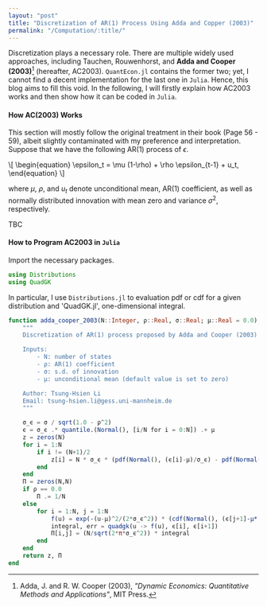 ```yaml
---
layout: "post"
title: "Discretization of AR(1) Process Using Adda and Copper (2003)"
permalink: "/Computation/:title/"
---
```



Discretization plays a necessary role.
There are multiple widely used approaches, including Tauchen, Rouwenhorst, and **Adda and Cooper (2003)**[^1] (hereafter, AC2003).
`QuantEcon.jl` contains the former two; yet, I cannot find a decent implementation for the last one in `Julia`.
Hence, this blog aims to fill this void.
In the following, I will firstly explain how AC2003 works and then show how it can be coded in `Julia`.

#### How AC(2003) Works

This section will mostly follow the original treatment in their book (Page 56 - 59), albeit slightly contaminated with my preference and interpretation.
Suppose that we have the following AR(1) process of $\epsilon$.

\\[ \begin{equation} \epsilon_t = \mu (1-\rho) + \rho \epsilon_{t-1} + u_t, \end{equation} \\]

where $\mu$, $\rho$, and $u_t$ denote unconditional mean, AR(1) coefficient, as well as normally distributed innovation with mean zero and variance $\sigma^2$, respectively.

TBC

#### How to Program AC2003 in `Julia`

Import the necessary packages.

```julia
using Distributions
using QuadGK
```




In particular, I use `Distributions.jl` to evaluation pdf or cdf for a given distribution and 'QuadGK.jl', one-dimensional integral.

```julia
function adda_cooper_2003(N::Integer, ρ::Real, σ::Real; μ::Real = 0.0)
    """
    Discretization of AR(1) process proposed by Adda and Cooper (2003)

    Inputs:
        - N: number of states
        - ρ: AR(1) coefficient
        - σ: s.d. of innovation
        - μ: unconditional mean (default value is set to zero)

    Author: Tsung-Hsien Li
    Email: tsung-hsien.li@gess.uni-mannheim.de
    """

    σ_ϵ = σ / sqrt(1.0 - ρ^2)
    ϵ = σ_ϵ .* quantile.(Normal(), [i/N for i = 0:N]) .+ μ
    z = zeros(N)
    for i = 1:N
        if i != (N+1)/2
            z[i] = N * σ_ϵ * (pdf(Normal(), (ϵ[i]-μ)/σ_ϵ) - pdf(Normal(), (ϵ[i+1]-μ)/σ_ϵ)) + μ
        end
    end
    Π = zeros(N,N)
    if ρ == 0.0
        Π .= 1/N
    else
        for i = 1:N, j = 1:N
            f(u) = exp(-(u-μ)^2/(2*σ_ϵ^2)) * (cdf(Normal(), (ϵ[j+1]-μ*(1.0-ρ)-ρ*u)/σ) - cdf(Normal(), (ϵ[j]-μ*(1.0-ρ)-ρ*u)/σ))
            integral, err = quadgk(u -> f(u), ϵ[i], ϵ[i+1])
            Π[i,j] = (N/sqrt(2*π*σ_ϵ^2)) * integral
        end
    end
    return z, Π
end
```




[^1]: Adda, J. and R. W. Cooper (2003), *"Dynamic Economics: Quantitative Methods and Applications"*, MIT Press.
